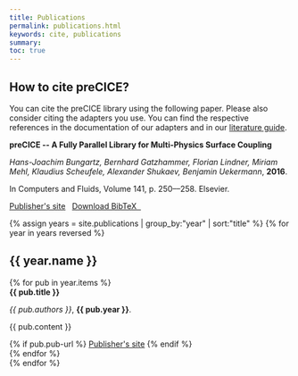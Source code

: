 ```yaml
---
title: Publications
permalink: publications.html
keywords: cite, publications
summary:
toc: true
---
```


## How to cite preCICE?

You can cite the preCICE library using the following paper.
Please also consider citing the adapters you use. You can find the respective references in the documentation of our adapters and in our [literature guide](literature-guide.html).

<div class="row">
<div class="col-md-10 col-md-offset-1">
  <div class="panel panel-primary panel-precice">
    <div class="panel-heading-precice">
      <strong>preCICE -- A Fully Parallel Library for Multi-Physics Surface Coupling</strong>
    </div>
    <div class="panel-body">
      <p><em>Hans-Joachim Bungartz, Bernhard Gatzhammer, Florian Lindner, Miriam Mehl, Klaudius Scheufele, Alexander Shukaev, Benjamin Uekermann</em>, <strong>2016</strong>.</p>
      <p>In Computers and Fluids, Volume 141, p. 250––258. Elsevier.</p>
      <a href="http://www.sciencedirect.com/science/article/pii/S0045793016300974">Publisher's site</a>&nbsp;&nbsp;
      <a href="assets/precice.bib" class="">Download BibTeX &nbsp;<i class="fas fa-download"></i></a>
    </div>
  </div>
</div>
</div>

{% assign years = site.publications | group_by:"year" | sort:"title" %}
{% for year in years reversed %}
## {{ year.name }}

<div class="row">
{% for pub in year.items %}
<div class="col-md-10 col-md-offset-1">
  <div class="panel panel-primary panel-precice">
    <div class="panel-heading-precice">
      <strong>{{ pub.title }}</strong>
    </div>
    <div class="panel-body">
      <p><em>{{ pub.authors }}</em>, <strong>{{ pub.year }}</strong>.</p>
      <p>{{ pub.content }}</p>
      {% if pub.pub-url %}
      <a href="{{ pub.pub-url }}">Publisher's site</a>
      {% endif %}
    </div>
  </div>
</div>
{% endfor %}
</div>
{% endfor %}




